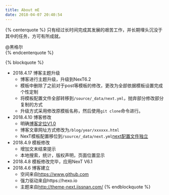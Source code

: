 ```yaml
---
title: About mE
date: 2018-04-07 20:40:54
---
```


{% centerquote %}
只有经过长时间完成其发展的艰苦工作，并长期埋头沉没于其中的任务，方可有所成就。

@黑格尔  
{% endcenterquote %}

{% blockquote %}
- 2018.4.17 博客主题升级
    - 博客进行主题升级，升级到NexT6.2
    - 模板中删除了之前对于post等模板的修改，更改为全部依据模板设置完成个性定制
    - 将模板配置文件全部转移到`/source/_data/next.yml`，抛弃部分修改部分复制的方式
    - 升级方式采用修改原模板名称，然后使用`git clone`命令进行。
- 2018.4.10 博客修改
	- 明确[博客定位V1.0](../blog/2018/0410-blog-orientations.html)
	- 博客文章网址方式修改为`/blog/year/xxxxxx.html`
	- NexT模板配置移位到`/source/_data/next.yml`[next配置文件独立](../blog/2018/0410-hexo-next-config-set.html)
- 2018.4.9 模板修改
	- 增加文末结束提示
	- 本地搜索，统计，版权声明，页面位置显示
- 2018.4.8 模板修改完毕，应用NexT V6.1
- 2018.4.6 博客建立
	- 空间来自<https://www.github.com>
	- 强力驱动来自https://hexo.io
	- 主题来自<http://theme-next.iissnan.com/>
{% endblockquote %}




